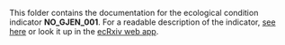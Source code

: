 This folder contains the documentation for the ecological condition indicator **NO_GJEN_001**. 
For a readable description of the indicator, [see here](https://raw.githack.com/NINAnor/ecRxiv/main/indicators/NO_GJEN_001/R/NO_GJEN_001.html) or look it up in the [ecRxiv web app](https://view.nina.no/ecRxiv/).
